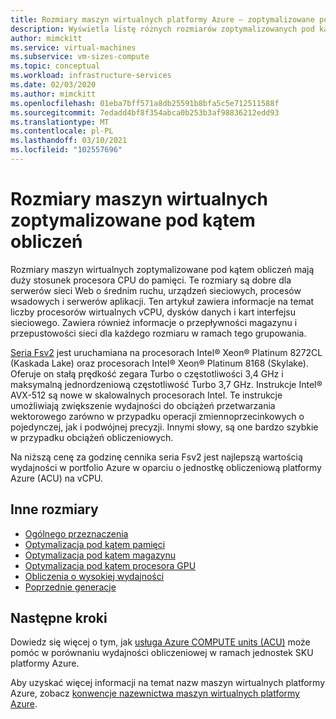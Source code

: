 ```yaml
---
title: Rozmiary maszyn wirtualnych platformy Azure — zoptymalizowane pod kątem obliczeń | Microsoft Docs
description: Wyświetla listę różnych rozmiarów zoptymalizowanych pod kątem obliczeń dostępnych dla maszyn wirtualnych na platformie Azure. Wyświetla listę informacji o liczbie procesorów wirtualnych vCPU, dyskach danych i kartach sieciowych, a także przepływności magazynu i przepustowości sieci dla rozmiarów w tej serii.
author: mimckitt
ms.service: virtual-machines
ms.subservice: vm-sizes-compute
ms.topic: conceptual
ms.workload: infrastructure-services
ms.date: 02/03/2020
ms.author: mimckitt
ms.openlocfilehash: 01eba7bff571a8db25591b8bfa5c5e712511588f
ms.sourcegitcommit: 7edadd4bf8f354abca0b253b3af98836212edd93
ms.translationtype: MT
ms.contentlocale: pl-PL
ms.lasthandoff: 03/10/2021
ms.locfileid: "102557696"
---
```

# <a name="compute-optimized-virtual-machine-sizes"></a>Rozmiary maszyn wirtualnych zoptymalizowane pod kątem obliczeń

Rozmiary maszyn wirtualnych zoptymalizowane pod kątem obliczeń mają duży stosunek procesora CPU do pamięci. Te rozmiary są dobre dla serwerów sieci Web o średnim ruchu, urządzeń sieciowych, procesów wsadowych i serwerów aplikacji. Ten artykuł zawiera informacje na temat liczby procesorów wirtualnych vCPU, dysków danych i kart interfejsu sieciowego. Zawiera również informacje o przepływności magazynu i przepustowości sieci dla każdego rozmiaru w ramach tego grupowania.

[Seria Fsv2](fsv2-series.md) jest uruchamiana na procesorach Intel® Xeon® Platinum 8272CL (Kaskada Lake) oraz procesorach Intel® Xeon® Platinum 8168 (Skylake). Oferuje on stałą prędkość zegara Turbo o częstotliwości 3,4 GHz i maksymalną jednordzeniową częstotliwość Turbo 3,7 GHz. Instrukcje Intel® AVX-512 są nowe w skalowalnych procesorach Intel. Te instrukcje umożliwiają zwiększenie wydajności do obciążeń przetwarzania wektorowego zarówno w przypadku operacji zmiennoprzecinkowych o pojedynczej, jak i podwójnej precyzji. Innymi słowy, są one bardzo szybkie w przypadku obciążeń obliczeniowych.

Na niższą cenę za godzinę cennika seria Fsv2 jest najlepszą wartością wydajności w portfolio Azure w oparciu o jednostkę obliczeniową platformy Azure (ACU) na vCPU.

## <a name="other-sizes"></a>Inne rozmiary

- [Ogólnego przeznaczenia](sizes-general.md)
- [Optymalizacja pod kątem pamięci](sizes-memory.md)
- [Optymalizacja pod kątem magazynu](sizes-storage.md)
- [Optymalizacja pod kątem procesora GPU](sizes-gpu.md)
- [Obliczenia o wysokiej wydajności](sizes-hpc.md)
- [Poprzednie generacje](sizes-previous-gen.md)

## <a name="next-steps"></a>Następne kroki

Dowiedz się więcej o tym, jak [usługa Azure COMPUTE units (ACU)](acu.md) może pomóc w porównaniu wydajności obliczeniowej w ramach jednostek SKU platformy Azure.

Aby uzyskać więcej informacji na temat nazw maszyn wirtualnych platformy Azure, zobacz [konwencje nazewnictwa maszyn wirtualnych platformy Azure](./vm-naming-conventions.md).
